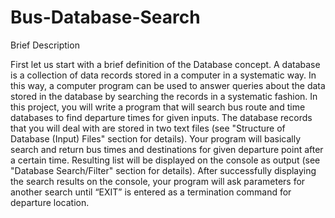# Bus-Database-Search

Brief Description

First let us start with a brief definition of the Database concept. A database is a collection of data records stored in a computer in a systematic way. In this way, a computer program can be used to answer queries about the data stored in the database by searching the records in a systematic fashion.
In this project, you will write a program that will search bus route and time databases to find departure times for given inputs. The database records that you will deal with are stored in two text files (see "Structure of Database (Input) Files" section for details). Your program will basically search and return bus times and destinations for given departure point after a certain time. Resulting list will be displayed on the console as output (see "Database Search/Filter" section for details).
After successfully displaying the search results on the console, your program will ask parameters for another search until “EXIT” is entered as a termination command for departure location.
